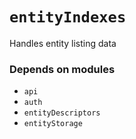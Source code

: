 # `entityIndexes`

Handles entity listing data

### Depends on modules

- `api`
- `auth`
- `entityDescriptors`
- `entityStorage`
